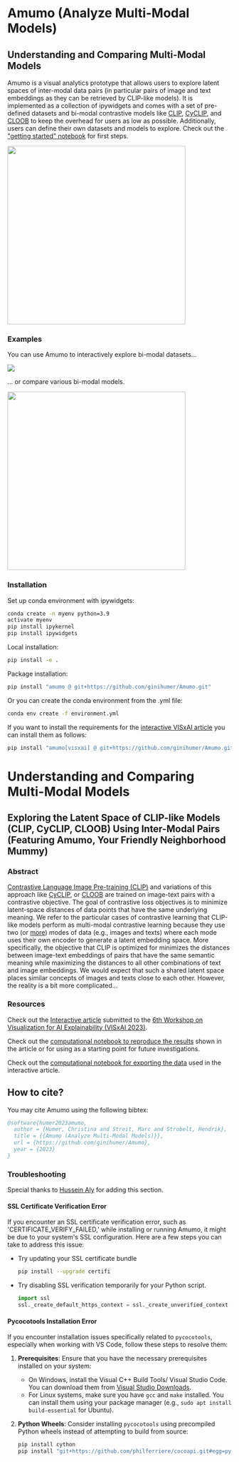 # Amumo (Analyze Multi-Modal Models)
## Understanding and Comparing Multi-Modal Models
Amumo is a visual analytics prototype that allows users to explore latent spaces of inter-modal data pairs (in particular pairs of image and text embeddings as they can be retrieved by CLIP-like models).
It is implemented as a collection of ipywidgets and comes with a set of pre-defined datasets and bi-modal contrastive models like [CLIP](https://proceedings.mlr.press/v139/radford21a.html), [CyCLIP](https://proceedings.neurips.cc/paper_files/paper/2022/file/2cd36d327f33d47b372d4711edd08de0-Paper-Conference.pdf), and [CLOOB](https://proceedings.neurips.cc/paper_files/paper/2022/file/8078e76f913e31b8467e85b4c0f0d22b-Paper-Conference.pdf) to keep the overhead for users as low as possible. Additionally, users can define their own datasets and models to explore. Check out the ["getting started" notebook](https://github.com/ginihumer/Amumo/blob/main/notebooks/getting_started.ipynb) for first steps.

<img src="https://github-production-user-asset-6210df.s3.amazonaws.com/45741696/255124758-3a7b6c57-9c1d-4044-b54d-684711622de8.jpg" height="400"/>

### Examples
You can use Amumo to interactively explore bi-modal datasets...

<img src="https://github.com/ginihumer/Amumo/assets/45741696/d5bcf266-7e1a-4fd7-af09-2bbc0a5ab2ed"/>

... or compare various bi-modal models.

<img src="https://github.com/ginihumer/Amumo/assets/45741696/55681796-5124-4af9-b317-353f40b49605" height="400"/>


### Installation
Set up conda environment with ipywidgets:

```bash
conda create -n myenv python=3.9
activate myenv
pip install ipykernel
pip install ipywidgets
```

Local installation:
```bash
pip install -e .
```

Package installation:
```bash
pip install "amumo @ git+https://github.com/ginihumer/Amumo.git"
```

Or you can create the conda environment from the .yml file:
```bash
conda env create -f environment.yml
```

If you want to install the requirements for the [interactive VISxAI article](https://jku-vds-lab.at/amumo) you can install them as follows:
```bash
pip install "amumo[visxai] @ git+https://github.com/ginihumer/Amumo.git"
```


# Understanding and Comparing Multi-Modal Models
## Exploring the Latent Space of CLIP-like Models (CLIP, CyCLIP, CLOOB) Using Inter-Modal Pairs (Featuring Amumo, Your Friendly Neighborhood Mummy)

### Abstract
[Contrastive Language Image Pre-training (CLIP)](https://proceedings.mlr.press/v139/radford21a.html) and variations of this approach like [CyCLIP](https://proceedings.neurips.cc/paper_files/paper/2022/file/2cd36d327f33d47b372d4711edd08de0-Paper-Conference.pdf), or [CLOOB](https://proceedings.neurips.cc/paper_files/paper/2022/file/8078e76f913e31b8467e85b4c0f0d22b-Paper-Conference.pdf) are trained on image-text pairs with a contrastive objective. The goal of contrastive loss objectives is to minimize latent-space distances of data points that have the same underlying meaning. We refer to the particular cases of contrastive learning that CLIP-like models perform as multi-modal contrastive learning because they use two (or [more](https://arxiv.org/pdf/2305.05665.pdf)) modes of data (e.g., images and texts) where each mode uses their own encoder to generate a latent embedding space. More specifically, the objective that CLIP is optimized for minimizes the distances between image-text embeddings of pairs that have the same semantic meaning while maximizing the distances to all other combinations of text and image embeddings.
We would expect that such a shared latent space places similar concepts of images and texts close to each other. However, the reality is a bit more complicated...

### Resources
Check out the [Interactive article](https://jku-vds-lab.at/amumo) submitted to the [6th Workshop on Visualization for AI Explainability (VISxAI 2023)](https://visxai.io/).

Check out the [computational notebook to reproduce the results](https://github.com/ginihumer/Amumo/blob/main/notebooks/clip_article.ipynb) shown in the article or for using as a starting point for future investigations.

Check out the [computational notebook for exporting the data](https://github.com/ginihumer/Amumo/blob/main/notebooks/export_data.ipynb) used in the interactive article.


## How to cite?

You may cite Amumo using the following bibtex:

```bibtex
@software{humer2023amumo,
  author = {Humer, Christina and Streit, Marc and Strobelt, Hendrik},
  title = {{Amumo (Analyze Multi-Modal Models)}},
  url = {https://github.com/ginihumer/Amumo},
  year = {2023}
}
```


### Troubleshooting
Special thanks to [Hussein Aly](https://github.com/Hussein-Aly) for adding this section.

#### SSL Certificate Verification Error
If you encounter an SSL certificate verification error, such as 'CERTIFICATE_VERIFY_FAILED,' while installing or running Amumo, it might be due to your system's SSL configuration. Here are a few steps you can take to address this issue: 
- Try updating your SSL certificate bundle
  ```bash
  pip install --upgrade certifi
  ```
- Try disabling SSL verification temporarily for your Python script.
  ```python
  import ssl
  ssl._create_default_https_context = ssl._create_unverified_context
  ```
  
#### Pycocotools Installation Error
If you encounter installation issues specifically related to `pycocotools`, especially when working with VS Code, follow these steps to resolve them:
1. **Prerequisites**: Ensure that you have the necessary prerequisites installed on your system:
   - On Windows, install the Visual C++ Build Tools/ Visual Studio Code. You can download them from [Visual Studio Downloads](https://visualstudio.microsoft.com/downloads/).
   - For Linux systems, make sure you have `gcc` and `make` installed. You can install them using your package manager (e.g., `sudo apt install build-essential` for Ubuntu).

2. **Python Wheels**: Consider installing `pycocotools` using precompiled Python wheels instead of attempting to build from source:
   ```bash
   pip install cython
   pip install "git+https://github.com/philferriere/cocoapi.git#egg=pycocotools&subdirectory=PythonAPI"
